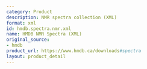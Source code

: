 ```yaml
---
category: Product
description: NMR spectra collection (XML)
format: xml
id: hmdb.spectra.nmr.xml
name: HMDB NMR Spectra (XML)
original_source:
- hmdb
product_url: https://www.hmdb.ca/downloads#spectra
layout: product_detail
---
```

